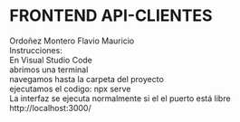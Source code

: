 # FRONTEND API-CLIENTES
Ordoñez Montero Flavio Mauricio  
Instrucciones:  
En Visual Studio Code  
abrimos una terminal  
navegamos hasta la carpeta del proyecto  
ejecutamos el codigo: npx serve  
La interfaz se ejecuta normalmente si el el puerto está libre  
http://localhost:3000/ 
